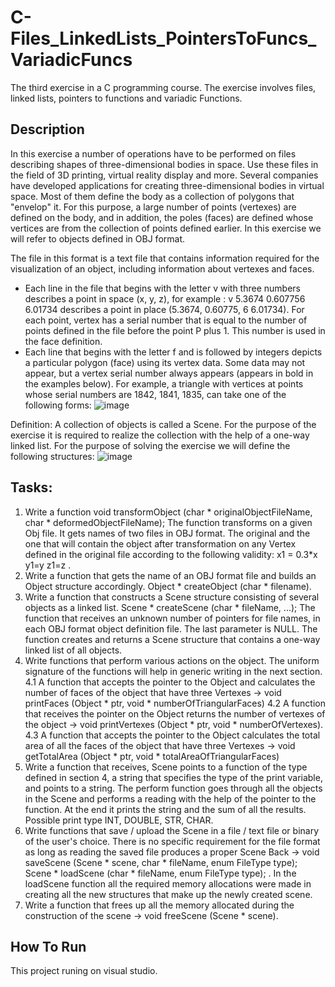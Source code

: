 # C-Files_LinkedLists_PointersToFuncs_VariadicFuncs

The third exercise in a C programming course. 
The exercise involves files, linked lists, pointers to functions and variadic Functions.

## Description

In this exercise a number of operations have to be performed on files describing shapes of three-dimensional bodies in space. Use these files in the field of 3D printing, virtual reality display and more.
Several companies have developed applications for creating three-dimensional bodies in virtual space. Most of them define the body as a collection of polygons that "envelop" it. For this purpose, a large number of points (vertexes) are defined on the body, and in addition, the poles (faces) are defined whose vertices are from the collection of points defined earlier.
In this exercise we will refer to objects defined in OBJ format.

The file in this format is a text file that contains information required for the visualization of an object, including information about vertexes and faces.
* Each line in the file that begins with the letter v with three numbers describes a point in space (x, y, z), for example : v   5.3674   0.607756   6.01734 describes a point in place (5.3674, 0.60775, 6 6.01734). For each point, vertex has a serial number that is equal to the number of points defined in the file before the point P plus 1. This number is used in the face definition.
* Each line that begins with the letter f and is followed by integers depicts a particular polygon (face) using its vertex data. Some data may not appear, but a vertex serial number always appears (appears in bold in the examples below). For example, a triangle with vertices at points whose serial numbers are 1842, 1841, 1835, can take one of the following forms:
![image](https://user-images.githubusercontent.com/74857750/149567993-970dc5d9-552a-4964-a80d-8619b92207ac.png)

Definition: A collection of objects is called a Scene. For the purpose of the exercise it is required to realize the collection with the help of a one-way linked list.
For the purpose of solving the exercise we will define the following structures:
![image](https://user-images.githubusercontent.com/74857750/149568222-1c67f5f4-bc18-4d34-a571-d1cfbd638f6b.png)

## Tasks:
1. Write a function void transformObject (char * originalObjectFileName, char * deformedObjectFileName); The function transforms on a given Obj file. It gets names of two files in OBJ format. The original and the one that will contain the object after transformation on any Vertex defined in the original file according to the following validity: x1 = 0.3*x y1=y z1=z .
2. Write a function that gets the name of an OBJ format file and builds an Object structure accordingly. Object * createObject (char * filename).
3. Write a function that constructs a Scene structure consisting of several objects as a linked list. Scene * createScene (char * fileName, ...); The function that receives an unknown number of pointers for file names, in each OBJ format object definition file. The last parameter is NULL. The function creates and returns a Scene structure that contains a one-way linked list of all objects.
4. Write functions that perform various actions on the object. The uniform signature of the functions will help in generic writing in the next section.
  4.1 A function that accepts the pointer to the Object and calculates the number of faces of the object that have three Vertexes -> void printFaces (Object * ptr, void *          numberOfTriangularFaces)
  4.2 A function that receives the pointer on the Object returns the number of vertexes of the object -> void printVertexes (Object * ptr, void * numberOfVertexes).
  4.3 A function that accepts the pointer to the Object calculates the total area of all the faces of the object that have three Vertexes -> void getTotalArea (Object * ptr,   void * totalAreaOfTriangularFaces)
5. Write a function that receives, Scene points to a function of the type defined in section 4, a string that specifies the type of the print variable, and points to a string. The perform function goes through all the objects in the Scene and performs a reading with the help of the pointer to the function. At the end it prints the string and the sum of all the results. Possible print type INT, DOUBLE, STR, CHAR.
6. Write functions that save / upload the Scene in a file / text file or binary of the user's choice. There is no specific requirement for the file format as long as reading the saved file produces a proper Scene Back -> void saveScene (Scene * scene, char * fileName, enum FileType type); Scene * loadScene (char * fileName, enum FileType type); . In the loadScene function all the required memory allocations were made in creating all the new structures that make up the newly created scene.
7. Write a function that frees up all the memory allocated during the construction of the scene -> void freeScene (Scene * scene).







## How To Run 
This project runing on visual studio.
